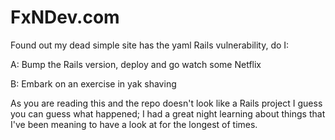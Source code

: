 FxNDev.com
==

Found out my dead simple site has the yaml Rails vulnerability, do I:

A: Bump the Rails version, deploy and go watch some Netflix

B: Embark on an exercise in yak shaving

As you are reading this and the repo doesn't look like a Rails project I guess you can guess what happened; I had a great night learning about things that I've been meaning to have a look at for the longest of times.
